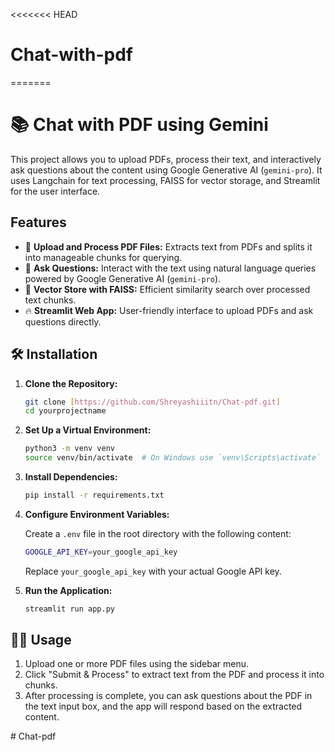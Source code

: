 <<<<<<< HEAD
# Chat-with-pdf
=======
# 📚 Chat with PDF using Gemini

This project allows you to upload PDFs, process their text, and interactively ask questions about the content using Google Generative AI (`gemini-pro`). It uses Langchain for text processing, FAISS for vector storage, and Streamlit for the user interface.

## Features

- 📄 **Upload and Process PDF Files:** Extracts text from PDFs and splits it into manageable chunks for querying.
- 🤖 **Ask Questions:** Interact with the text using natural language queries powered by Google Generative AI (`gemini-pro`).
- 🧠 **Vector Store with FAISS:** Efficient similarity search over processed text chunks.
- 🔥 **Streamlit Web App:** User-friendly interface to upload PDFs and ask questions directly.

## 🛠️ Installation

1. **Clone the Repository:**

    ```bash
    git clone [https://github.com/Shreyashiiitn/Chat-pdf.git]
    cd yourprojectname
    ```

2. **Set Up a Virtual Environment:**

    ```bash
    python3 -m venv venv
    source venv/bin/activate  # On Windows use `venv\Scripts\activate`
    ```

3. **Install Dependencies:**

    ```bash
    pip install -r requirements.txt
    ```

4. **Configure Environment Variables:**

    Create a `.env` file in the root directory with the following content:

    ```bash
    GOOGLE_API_KEY=your_google_api_key
    ```

    Replace `your_google_api_key` with your actual Google API key.

5. **Run the Application:**

    ```bash
    streamlit run app.py
    ```

## 🧑‍💻 Usage

1. Upload one or more PDF files using the sidebar menu.
2. Click "Submit & Process" to extract text from the PDF and process it into chunks.
3. After processing is complete, you can ask questions about the PDF in the text input box, and the app will respond based on the extracted content.

#   C h a t - p d f  
 